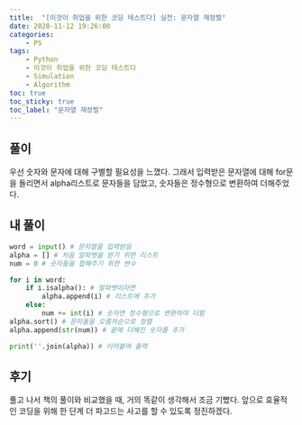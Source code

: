 ```yaml
---
title:  "[이것이 취업을 위한 코딩 테스트다] 실전: 문자열 재정렬"
date: 2020-11-12 19:26:00
categories:
    - PS
tags:
    - Python
    - 이것이 취업을 위한 코딩 테스트다
    - Simulation
    - Algorithm
toc: true
toc_sticky: true
toc_label: "문자열 재정렬"
---
```


## 풀이

우선 숫자와 문자에 대해 구별할 필요성을 느꼈다.
그래서 입력받은 문자열에 대해 for문을 돌리면서 alpha리스트로 문자들을 담았고, 숫자들은 정수형으로 변환하여 더해주었다.

## 내 풀이
```python
word = input() # 문자열을 입력받음
alpha = [] # 처음 알파벳을 받기 위한 리스트
num = 0 # 숫자들을 합해주기 위한 변수

for i in word:
    if i.isalpha(): # 알파벳이라면
        alpha.append(i) # 리스트에 추가
    else:
        num += int(i) # 숫자면 정수형으로 변환하여 더함
alpha.sort() # 문자들을 오름차순으로 정렬
alpha.append(str(num)) # 끝에 더해진 숫자를 추가

print(''.join(alpha)) # 이어붙여 출력
```
## 후기

풀고 나서 책의 풀이와 비교했을 때, 거의 똑같이 생각해서 조금 기뻤다.
앞으로 효율적인 코딩을 위해 한 단계 더 파고드는 사고를 할 수 있도록 정진하겠다.